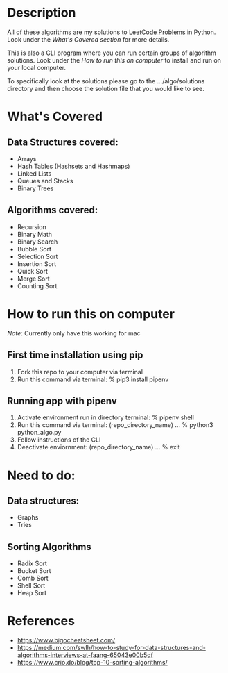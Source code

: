 # Description
All of these algorithms are my solutions to [LeetCode Problems](https://leetcode.com/explore/) in Python.  Look under the *What's Covered section* for more details.

This is also a CLI program where you can run certain groups of algorithm solutions.  Look under the *How to run this on computer* to install and run on your local computer.

To specifically look at the solutions please go to the .../algo/solutions directory and then choose the solution file that you would like to see.

# What's Covered
## Data Structures covered:
* Arrays
* Hash Tables (Hashsets and Hashmaps)
* Linked Lists
* Queues and Stacks
* Binary Trees

## Algorithms covered:
* Recursion
* Binary Math
* Binary Search
* Bubble Sort
* Selection Sort
* Insertion Sort
* Quick Sort
* Merge Sort
* Counting Sort

# How to run this on computer
*Note*: Currently only have this working for mac

## First time installation using pip
1. Fork this repo to your computer via terminal
2. Run this command via terminal: % pip3 install pipenv

## Running app with pipenv
1. Activate environment run in directory terminal: % pipenv shell
2. Run this command via terminal: (repo_directory_name) ... % python3 python_algo.py
3. Follow instructions of the CLI
4. Deactivate enviornment: (repo_directory_name) ... % exit

# Need to do:
## Data structures:
* Graphs
* Tries

## Sorting Algorithms
* Radix Sort
* Bucket Sort
* Comb Sort
* Shell Sort
* Heap Sort

# References
* https://www.bigocheatsheet.com/
* https://medium.com/swlh/how-to-study-for-data-structures-and-algorithms-interviews-at-faang-65043e00b5df
* https://www.crio.do/blog/top-10-sorting-algorithms/
